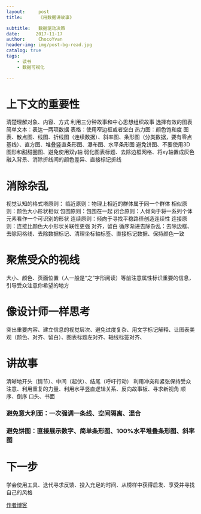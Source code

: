 ```yaml
---
layout:     post
title:      《用数据讲故事》

subtitle:   数据驱动决策
date:      2017-11-17
author:     ChocoYvan
header-img: img/post-bg-read.jpg
catalog: true
tags:
    - 读书
    - 数据可视化
    
---
```


# 上下文的重要性
清楚理解对象、内容、方式
利用三分钟故事和中心思想组织故事
选择有效的图表
简单文本：表达一两项数据
表格：使用窄边框或者空白
热力图：颜色饱和度
图表、散点图、线图、折线图（连续数据）、斜率图、条形图（分类数据，要有零点基线）、直方图、堆叠竖直条形图、瀑布图、水平条形图
避免饼图、不要使用3D图形和甜甜圈图、避免使用双y轴
弱化图表标题、去除边框网格、将xy轴置成灰色融入背景、消除折线间的颜色差异、直接标记折线
# 消除杂乱
视觉认知的格式塔原则：
临近原则：物理上相近的群体属于同一个群体
相似原则：颜色大小形状相似
包围原则：包围在一起
闭合原则：人倾向于将一系列个体元素看作一个可识别的形状
连续原则：倾向于寻找平稳路径创造连续性
连接原则：连接比颜色大小形状关联性更强
对齐，留白
循序渐进去除杂乱：去除边框、去除网格线、去除数据标记、清理坐标轴标签、直接标记数据、保持颜色一致
# 聚焦受众的视线
大小、颜色、页面位置（人一般是“之”字形阅读）等前注意属性标识重要的信息，引导受众注意你希望的地方
# 像设计师一样思考
 
突出重要内容、建立信息的视觉层次、避免过度复杂、用文字标记解释、让图表美观（颜色、对齐、留白）、图表标题左对齐、轴线标签对齐、
# 讲故事
清晰地开头（情节）、中间（起伏）、结尾（呼吁行动）
利用冲突和紧张保持受众注意、利用重复的力量、利用水平竖直逻辑关系、反向故事板、寻求新视角
顺序、倒序
口头、书面
### 避免意大利面：一次强调一条线、空间隔离、混合

### 避免饼图：直接展示数字、简单条形图、100%水平堆叠条形图、斜率图

# 下一步
学会使用工具、迭代寻求反馈、投入充足的时间、从榜样中获得启发、享受并寻找自己的风格

[作者博客](storytellingwithdata.com)
